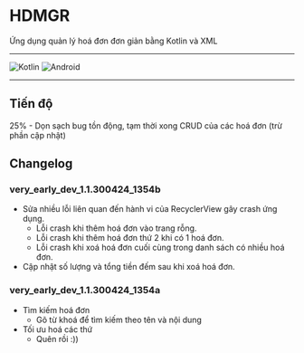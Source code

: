# HDMGR
Ứng dụng quản lý hoá đơn đơn giản bằng Kotlin và XML

<hr/>

![Kotlin](https://img.shields.io/badge/kotlin-%237F52FF.svg?style=for-the-badge&logo=kotlin&logoColor=white)
![Android](https://img.shields.io/badge/Android-3DDC84?style=for-the-badge&logo=android&logoColor=white)

<hr/>

## Tiến độ
25% - Dọn sạch bug tồn động, tạm thời xong CRUD của các hoá đơn (trừ phần cập nhật)
## Changelog
### very_early_dev_1.1.300424_1354b 
- Sửa nhiều lỗi liên quan đến hành vi của RecyclerView gây crash ứng dụng.
  - Lỗi crash khi thêm hoá đơn vào trang rỗng.
  - Lỗi crash khi thêm hoá đơn thứ 2 khi có 1 hoá đơn.
  - Lỗi crash khi xoá hoá đơn cuối cùng trong danh sách có nhiều hoá đơn.
- Cập nhật số lượng và tổng tiền đếm sau khi xoá hoá đơn.
### very_early_dev_1.1.300424_1354a
- Tìm kiếm hoá đơn
  - Gõ từ khoá để tìm kiếm theo tên và nội dung
- Tối ưu hoá các thứ
  - Quên rồi :))
